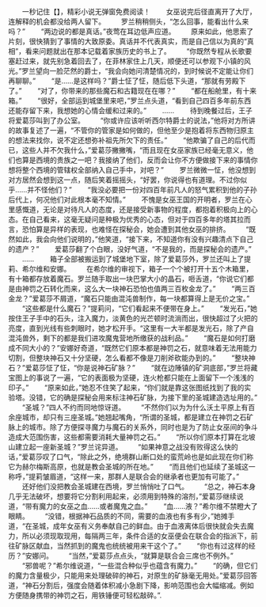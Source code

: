 　　一秒记住【】，精彩小说无弹窗免费阅读！
　　女巫说完后径直离开了大厅，连解释的机会都没给两人留下。
　　罗兰稍稍侧头，“怎么回事，能看出什么来吗？”
　　“两边说的都是真话。”夜莺在耳边低声应道。
　　原来如此，他思索了片刻，很快猜到了事情的大致原委。真话并不代表真实，而是自己信以为真的“真相”，看来问题就出在那本记载着家族历史的书上了。
　　“你既然专程从长歌要塞赶过来，就先别急着回去了，在菲林家住上几天，顺便还可以参观下小镇的风光。”罗兰望向一脸茫然的爵士，“我会向她问清楚情况的，到时候说不定能让你们再聊聊。”
　　“是……是这样吗？”爵士怔了怔，随后低下头道，“那就有劳殿下了。”
　　“对了，你带来的那些魔石和古籍现在在哪？”
　　“都在船舱里，有十来箱。”
　　“很好，全部运到城堡里来吧，”罗兰点头道，“看到自己四百多年前东西还能存留下来，我想她的心情会缓和过来的。”
　　……
　　待到晚餐过后，王子将爱葛莎叫到了办公室。
　　“你或许应该听听西尔特爵士的说法，”他将对方所讲的故事复述了一遍，“不管你的管家是如何做的，但他至少是抱着将东西物归原主的想法来找你，说不定还想弥补祖先所欠下的责任。”
　　“他欺骗了自己的后代而已，这些人并不欠我什么，”爱葛莎撇撇嘴，“而且现在女巫家族已经毫无意义，他们也算是西境的贵族之一吧？我接纳了他们，反而会让你不方便做接下来的事情你想将整个西境的管辖权全部纳入自己手中，对吧？”
　　罗兰微微一怔，他没想到对方居然会想到这一点，随后笑着摇摇头，“好罢，你说得也有道理。不过你似乎……并不怪他们？”
　　“我没必要把一份对四百年前凡人的怒气累积到他的子孙后代上，何况他们对此根本毫不知情。”
　　不愧是女巫王国的开明者，罗兰在心里感慨道，无论是对待凡人的态度，还是接受新事物的程度，都抱着积极向上的心态。在自己看来，这毫无疑问是种极为优秀的心态，但对于四百多年的塔其拉而言，恐怕算是异样的表现，也难怪在探秘会，她会遭到其他女巫的排挤。
　　“既然如此，我会向他们说明的，”他笑道，“接下来，不知道你有没有兴趣清点下自己的遗产？”
　　爱葛莎翻了个白眼，没好气道，“不是我的，而是探秘会的遗产。”
　　……
　　箱子全部被搬运到了城堡地下室，除了爱葛莎外，罗兰还叫上了提莉、希尔维和安娜。
　　在希尔维的审视下，箱子一个个被打开十五个木箱里，有十箱都存放着魔石。罗兰随手取出一块巴掌大小的晶石，咂舌道，“你说它们都是由神罚之石转化而来，这么大一块神石恐怕也值两三百枚金龙了。”
　　“两三百金龙？”爱葛莎不屑道，“魔石只能由混沌兽制作，每一块都算得上是无价之宝。”
　　“这些都是什么魔石？”提莉问，“它们看起来不便带在身上。”
　　“发光石，”她按住王子手中的石头，注入魔力，淡黄色的光芒顿时流淌而出，很快超过了火把的亮度，直到光线有些刺眼时，她才松开手。“这里有一大半都是发光石，除了产自混沌兽外，剩下的都是我们进攻魔鬼营地所缴获的战利品。”
　　“魔石是如何打磨成不同大小的？”安娜好奇道，“既然它们原本都是神罚之石，就意味着无法用能力切割，但整块神石又十分坚硬，怎么看都不像是刀削斧砍能办到的。”
　　“整块神石？”爱葛莎怔了怔，“你是说神石矿脉？”
　　“就在边陲镇的矿洞底部，”罗兰将藏宝图上的事说了一遍，“它的表面极为坚硬，连火枪都只能在上面留下一个浅浅的印子。”
　　“原来如此，”她忍不住笑了起来，“你们就是靠这张图纸找到了我的实验塔。没错，它的确是探秘会用来标注神石矿脉，为接下里的圣城建造选址用的。”
　　“圣城？”四人不约而同地惊讶道。
　　“不然你们以为为什么沃土平原上有百余座城市，却只有三座圣城。”她翘起嘴角，“所谓的圣城，都是建立在神罚之石矿脉上的城市。除了方便探寻魔力与魔石的关系外，同时也是为了防止女巫间的争斗造成大范围伤害，这些都需要消耗大量神罚之石。”
　　“所以你们原本打算在北坡山建立起一座新圣城？”罗兰诧异道。
　　“如果神意之战没有败得这么快的话，”爱葛莎叹了口气，“除此之外，绝境群山断口处的蛮荒岭也是如此现在你们称它为赫尔梅斯高原，也就是教会圣城的所在地。”
　　“而且他们也延续了圣城这一称呼，”提莉皱眉道，“这样一来，那群人是联合会的继承者也更加有可能了。”
　　还好他们没把教会圣城建在西境，罗兰悄悄吐了口气。
　　“总之，神石本身几乎无法破坏，想要将它分割利用起来，必须用到特殊的溶剂，”爱葛莎继续说道，“带有魔力的女巫之血……或者魔鬼之血。”
　　“血……液？”希尔维不禁瞪大了眼睛。
　　“没错，根据神石品质的不同，需要的血液也有多有少，”她摊手道，“在圣城，成年女巫有义务奉献自己的鲜血。由于血液离体后很快就会失去魔力，所以必须现取现用，每隔两三年，条件合适的女巫便会在联合会的指派下，前往矿脉区献血，当然抓到的魔鬼也统统被用来干这个了。”
　　“你也有过这样的经历？”安娜问。
　　“当然，”爱葛莎点点头，“就算是联合会三席也不例外。”
　　“邪兽呢？”希尔维说道，“一些混合种似乎也蕴含有魔力。”
　　“的确，但它们的魔力含量极少，只能用来处理破碎的神石，对原生的矿脉毫无用处。”爱葛莎回答道，“神石分割后，强度会随着体积减小急剧下降，影响范围也会大幅缩减。例如方便随身携带的神罚之石，用铁锤便可轻松敲碎。”.